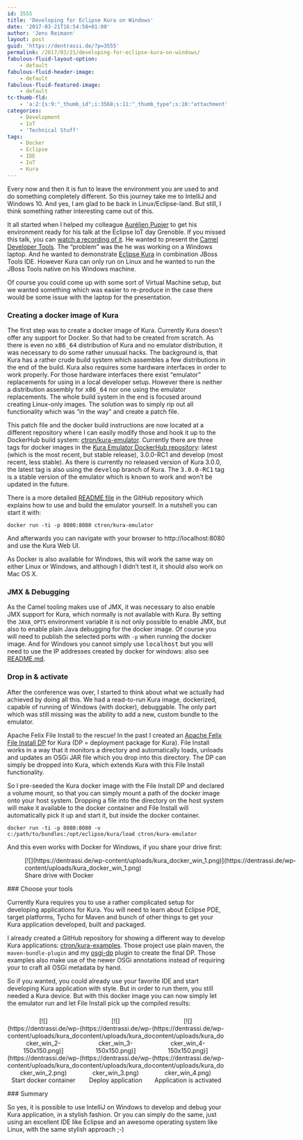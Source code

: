```yaml
---
id: 3555
title: 'Developing for Eclipse Kura on Windows'
date: '2017-03-21T16:54:58+01:00'
author: 'Jens Reimann'
layout: post
guid: 'https://dentrassi.de/?p=3555'
permalink: /2017/03/21/developing-for-eclipse-kura-on-windows/
fabulous-fluid-layout-option:
    - default
fabulous-fluid-header-image:
    - default
fabulous-fluid-featured-image:
    - default
tc-thumb-fld:
    - 'a:2:{s:9:"_thumb_id";i:3568;s:11:"_thumb_type";s:10:"attachment";}'
categories:
    - Development
    - IoT
    - 'Technical Stuff'
tags:
    - Docker
    - Eclipse
    - IDE
    - IoT
    - Kura
---
```


Every now and then it is fun to leave the environment you are used to and do something completely different. So this journey take me to IntelliJ and Windows 10. And yes, I am glad to be back in Linux/Eclipse-land. But still, I think something rather interesting came out of this.

It all started when I helped my colleague [Aurélien Pupier](https://www.linkedin.com/in/aurelienpupier/) to get his environment ready for his talk at the Eclipse IoT day Grenoble. If you missed this talk, you can [watch a recording of it](https://gricad.univ-grenoble-alpes.fr/video/integration-apache-camel-eclipse-kura). He wanted to present the [Camel Developer Tools](https://tools.jboss.org/features/apachecamel.html). The <q>problem</q> was the he was working on a Windows laptop. And he wanted to demonstrate [Eclipse Kura](https://eclipse.org/kura) in combination JBoss Tools IDE. However Kura can only run on Linux and he wanted to run the JBoss Tools native on his Windows machine.

Of course you could come up with some sort of Virtual Machine setup, but we wanted something which was easier to re-produce in the case there would be some issue with the laptop for the presentation.

### Creating a docker image of Kura

The first step was to create a docker image of Kura. Currently Kura doesn’t offer any support for Docker. So that had to be created from scratch. As there is even no <tt>x86\_64</tt> distribution of Kura and no emulator distribution, it was necessary to do some rather unusual hacks. The background is, that Kura has a rather crude build system which assembles a few distributions in the end of the build. Kura also requires some hardware interfaces in order to work properly. For those hardware interfaces there exist <q>emulator</q> replacements for using in a local developer setup. However there is neither a distribution assembly for <tt>x86\_64</tt> nor one using the emulator replacements. The whole build system in the end is focused around creating Linux-only images. The solution was to simply rip out all functionality which was <q>in the way</q> and create a patch file.

This patch file and the docker build instructions are now located at a different repository where I can easily modify those and hook it up to the DockerHub build system: [ctron/kura-emulator](https://github.com/ctron/kura-emulator). Currently there are three tags for docker images in the [Kura Emulator DockerHub repository](https://hub.docker.com/r/ctron/kura-emulator/tags/): latest (which is the most recent, but stable release), 3.0.0-RC1 and develop (most recent, less stable). As there is currently no released version of Kura 3.0.0, the latest tag is also using the <tt>develop</tt> branch of Kura. The <tt>3.0.0-RC1</tt> tag is a stable version of the emulator which is known to work and won’t be updated in the future.

There is a more detailed [README file](https://github.com/ctron/kura-emulator/blob/master/README.md) in the GitHub repository which explains how to use and build the emulator yourself. In a nutshell you can start it with:

```
docker run -ti -p 8080:8080 ctron/kura-emulator
```

And afterwards you can navigate with your browser to http://localhost:8080 and use the Kura Web UI.

As Docker is also available for Windows, this will work the same way on either Linux or Windows, and although I didn’t test it, it should also work on Mac OS X.

### JMX &amp; Debugging

As the Camel tooling makes use of JMX, it was necessary to also enable JMX support for Kura, which normally is not available with Kura. By setting the `JAVA_OPTS` environment variable it is not only possible to enable JMX, but also to enable plain Java debugging for the docker image. Of course you will need to publish the selected ports with `-p` when running the docker image. And for Windows you cannot simply use <tt>localhost</tt> but you will need to use the IP addresses created by docker for windows: also see [README.md](https://github.com/ctron/kura-emulator/blob/master/README.md#running-with-jmx-enabled).

### Drop in &amp; activate

After the conference was over, I started to think about what we actually had achieved by doing all this. We had a read-to-run Kura image, dockerized, capable of running of Windows (with docker), debuggable. The only part which was still missing was the ability to add a new, custom bundle to the emulator.

Apache Felix File Install to the rescue! In the past I created an [Apache Felix File Install DP](https://dentrassi.de/kura-addons/#apache-file-install) for Kura (DP = deployment package for Kura). File Install works in a way that it monitors a directory and automatically loads, unloads and updates an OSGi JAR file which you drop into this directory. The DP can simply be dropped into Kura, which extends Kura with this File Install functionality.

So I pre-seeded the Kura docker image with the File Install DP and declared a volume mount, so that you can simply mount a path of the docker image onto your host system. Dropping a file into the directory on the host system will make it available to the docker container and File Install will automatically pick it up and start it, but inside the docker container.

```
docker run -ti -p 8080:8080 -v c:/path/to/bundles:/opt/eclipse/kura/load ctron/kura-emulator
```

And this even works with Docker for Windows, if you share your drive first:

<figure aria-describedby="caption-attachment-3563" class="wp-caption aligncenter" id="attachment_3563" style="width: 852px">[![](https://dentrassi.de/wp-content/uploads/kura_docker_win_1.png)](https://dentrassi.de/wp-content/uploads/kura_docker_win_1.png)<figcaption class="wp-caption-text" id="caption-attachment-3563">Share drive with Docker</figcaption></figure>### Choose your tools

Currently Kura requires you to use a rather complicated setup for developing applications for Kura. You will need to learn about Eclipse PDE, target platforms, Tycho for Maven and bunch of other things to get your Kura application developed, built and packaged.

I already created a GitHub repository for showing a different way to develop Kura applications: [ctron/kura-examples](https://github.com/ctron/kura-examples). Those project use plain maven, the `maven-bundle-plugin` and my [osgi-dp](https://ctron.github.io/osgi-dp/) plugin to create the final DP. Those examples also make use of the newer OSGi annotations instead of requiring your to craft all OSGi metadata by hand.

So if you wanted, you could already use your favorite IDE and start developing Kura application with style. But in order to run them, you still needed a Kura device. But with this docker image you can now simply let the emulator run and let File Install pick up the compiled results:

 <style>
			#gallery-3 {
				margin: auto;
			}
			#gallery-3 .gallery-item {
				float: left;
				margin-top: 10px;
				text-align: center;
				width: 33%;
			}
			#gallery-3 img {
				border: 2px solid #cfcfcf;
			}
			#gallery-3 .gallery-caption {
				margin-left: 0;
			}
			/* see gallery_shortcode() in wp-includes/media.php */
		</style><div class="gallery galleryid-3555 gallery-columns-3 gallery-size-thumbnail" id="gallery-3"><dl class="gallery-item"> <dt class="gallery-icon landscape"> [![](https://dentrassi.de/wp-content/uploads/kura_docker_win_2-150x150.png)](https://dentrassi.de/wp-content/uploads/kura_docker_win_2.png) </dt> <dd class="wp-caption-text gallery-caption" id="gallery-3-3566"> Start docker container </dd></dl><dl class="gallery-item"> <dt class="gallery-icon landscape"> [![](https://dentrassi.de/wp-content/uploads/kura_docker_win_3-150x150.png)](https://dentrassi.de/wp-content/uploads/kura_docker_win_3.png) </dt> <dd class="wp-caption-text gallery-caption" id="gallery-3-3567"> Deploy application </dd></dl><dl class="gallery-item"> <dt class="gallery-icon landscape"> [![](https://dentrassi.de/wp-content/uploads/kura_docker_win_4-150x150.png)](https://dentrassi.de/wp-content/uploads/kura_docker_win_4.png) </dt> <dd class="wp-caption-text gallery-caption" id="gallery-3-3568"> Application is activated </dd></dl>  
 </div>### Summary

So yes, it is possible to use IntelliJ on Windows to develop and debug your Kura application, in a stylish fashion. Or you can simply do the same, just using an excellent IDE like Eclipse and an awesome operating system like Linux, with the same stylish approach ;-)